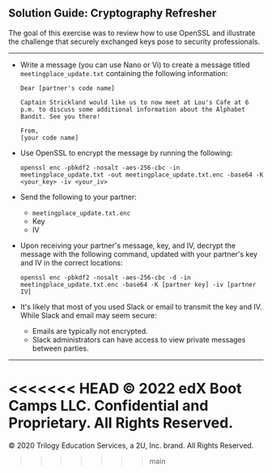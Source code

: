 ## Solution Guide: Cryptography Refresher
The goal of this exercise was to review how to use OpenSSL and illustrate the challenge that securely exchanged keys pose to security professionals.


---

- Write a message (you can use Nano or Vi) to create a message  titled `meetingplace_update.txt` containing the following information:

    ```
    Dear [partner's code name]

    Captain Strickland would like us to now meet at Lou's Cafe at 6 p.m. to discuss some additional information about the Alphabet Bandit. See you there!

    From, 
    [your code name]
    ```               
 - Use OpenSSL to encrypt the message by running the following:
 
    `openssl enc -pbkdf2 -nosalt -aes-256-cbc -in meetingplace_update.txt -out meetingplace_update.txt.enc -base64 -K <your_key> -iv <your_iv>`
               
 - Send the following to your partner:
      - `meetingplace_update.txt.enc`
      - Key
      - IV
     
- Upon receiving your partner's message, key, and IV, decrypt the message with the following command, updated with your partner's key and IV in the correct locations:

    `openssl enc -pbkdf2 -nosalt -aes-256-cbc -d -in meetingplace_update.txt.enc -base64 -K [partner key] -iv [partner IV]`
           
- It's likely that most of you used Slack or email to transmit the key and IV. While Slack and email may seem secure:
        
    - Emails are typically not encrypted.
    - Slack administrators can have access to view private messages between parties.
---
<<<<<<< HEAD
 © 2022 edX Boot Camps LLC. Confidential and Proprietary. All Rights Reserved.
=======
 © 2020 Trilogy Education Services, a 2U, Inc. brand. All Rights Reserved.
>>>>>>> main
